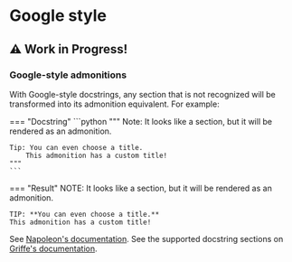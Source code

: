 # Google style

## :warning: Work in Progress!

### Google-style admonitions

With Google-style docstrings, any section that is not recognized will be transformed into its admonition equivalent.
For example:

=== "Docstring"
    ```python
    """
    Note:
        It looks like a section, but it will be rendered as an admonition.

    Tip: You can even choose a title.
        This admonition has a custom title!
    """
    ```

=== "Result"
    NOTE: It looks like a section, but it will be rendered as an admonition.

    TIP: **You can even choose a title.**
    This admonition has a custom title!

See [Napoleon's documentation](https://sphinxcontrib-napoleon.readthedocs.io/en/latest/example_google.html).
See the supported docstring sections on [Griffe's documentation](https://mkdocstrings.github.io/griffe/docstrings/).
